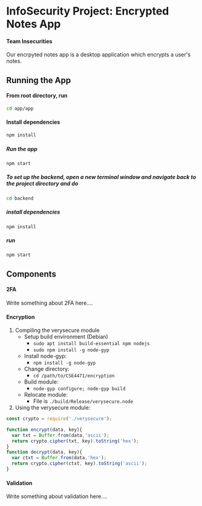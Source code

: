 # InfoSecurity Project: Encrypted Notes App
#### Team Insecurities

Our encrpyted notes app is a desktop application which encrypts a user's notes.

## Running the App

#### From root directory, run
```bash
cd app/app
```
#### Install dependencies
```bash
npm install
```
##### Run the app
```bash
npm start
```

##### To set up the backend, open a new terminal window and navigate back to the project directory and do
```bash
cd backend
```

##### install dependencies
```bash
npm install
```

##### run
```bash
npm start
```

## Components

#### 2FA

Write something about 2FA here....

#### Encryption

1. Compiling the verysecure module
    + Setup build environment (Debian)
        * ```sudo apt install build-essential npm nodejs```
        * ```sudo npm install -g node-gyp```
    + Install node-gyp:
        * ```npm install -g node-gyp```
    + Change directory:
        * ```cd /path/to/CSE4471/encryption```
    + Build module:
        * ```node-gyp configure; node-gyp build```
    + Relocate module:
        * File is ```./build/Release/verysecure.node```
2. Using the verysecure module:
```javascript
const crypto = require('./verysecure');

function encrypt(data, key){
  var txt = Buffer.from(data,'ascii');
  return crypto.cipher(txt, key).toString('hex');
}
function decrypt(data, key){
  var ctxt = Buffer.from(data,'hex');
  return crypto.cipher(ctxt, key).toString('ascii');
}
```

#### Validation

Write something about validation here....


